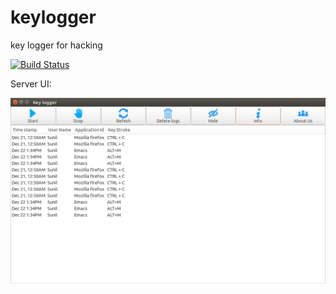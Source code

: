 # keylogger
key logger for hacking 

[![Build Status](https://travis-ci.org/Sunhick/keylogger.svg?branch=travis)](https://travis-ci.org/Sunhick/keylogger)


Server UI:

![alt tag](https://github.com/Sunhick/keylogger/blob/master/Images/KeyLogger.png)
